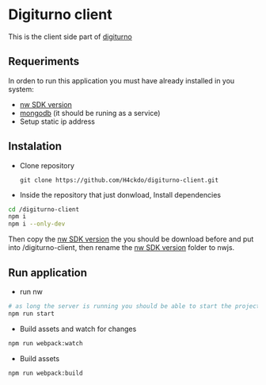 
Digiturno client
===================
This is the client side part of [digiturno](https://github.com/H4ckdo/digiturno/)

Requeriments
-------------
In orden to run this application you must have already installed in you system:

-  [nw SDK version](https://nwjs.io/downloads/)
-  [mongodb](https://www.mongodb.com/download-center?jmp=nav#community) (it should be runing as a service)
-  Setup static ip address 


Instalation
-------------
- Clone repository

   `git clone https://github.com/H4ckdo/digiturno-client.git` 

- Inside the repository that just donwload, Install dependencies 
```sh
cd /digiturno-client
npm i
npm i --only-dev
```
Then copy the [nw SDK version](https://nwjs.io/downloads/) the you should be download before and put into /digiturno-client, then rename the [nw SDK version](https://nwjs.io/downloads/) folder to nwjs.

Run application
-------------

- run nw
```sh
# as long the server is running you should be able to start the project
npm run start
``` 

- Build assets and watch for changes

```sh
npm run webpack:watch
``` 

-  Build assets

```sh
npm run webpack:build
``` 
